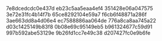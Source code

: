 7e8dcedcdc0e437d
eb23c5aa5eaa4ef4
351428e06a047575
3e72e31fc4b14f7b
65ce8292104e59a7
f6cb6f48871a286f
3ae663dd8a4d06e4
ec7588886aa064de
776a8ca8aa745a22
d03c1425149b83f8
0b08e69c95149eb5
b961324677c59d91
997b592abe53129e
9b26fd1cc7e49c38
d207427fc0e9b6fe
